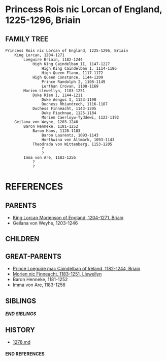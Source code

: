 # Princess Rois nic Lorcan of England, 1225-1296, Briain

## FAMILY TREE
```
Princess Rois nic Lorcan of England, 1225-1296, Briain
    King Lorcan, 1204-1271
        Loeguire Briain, 1182-1244
            High King Caindelban II, 1147-1227
                High King Caindelban I, 1114-1186
                High Queen Flann, 1117-1172
            High Queen Constance, 1144-1209
                Prince Randolph I, 1108-1149
                Lerthan Crovan, 1108-1169
        Morien Llewellyn, 1183-1251
            Duke Rian I, 1144-1211
                Duke Aengus I, 1123-1190
                Duchess Rhiandrech, 1116-1187
            Duchess Finneacht, 1143-1205
                Duke Fiachnae, 1125-1184
                Morien Caerloyw-Tyddewi, 1122-1192
    Geilana von Weyhe, 1203-1246
        Baron Henneke, 1181-1252
            Baron Hans, 1128-1183
                Baron Laurentz, 1093-1143
                Horthwina von Altmark, 1093-1143
            Theodrada von Wittenberg, 1153-1205
                ?
                ?
        Imma von Are, 1183-1256
            ?
            ?
```


# REFERENCES

## PARENTS 
* [King Lorcan Morienson of England, 1204-1271, Briain](p/lorcan_morienson_1204.md)
* Geilana von Weyhe, 1203-1246

## CHILDREN 


## GREAT-PARENTS 
* [Prince Loeguire mac Caindelban of Ireland, 1182-1244, Briain](p/loeguire_mac_caindelban_1182.md)
* [Morien nic Finneacht, 1183-1251, Llewellyn](p/morien_nic_finneacht_1183.md)
* Baron Henneke, 1181-1252
* Imma von Are, 1183-1256

## SIBLINGS

##### END SIBLINGS  
## HISTORY
* [1278.md](../h/1278.md)

#### END REFERENCES
